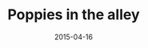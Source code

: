 ---
title: "Poppies in the alley"
date: 2015-04-16
picture: "/assets/camera-roll/2015/04/2015-04-16-poppies-in-the-alley/20150426_203134387_iOS.jpg"
thumbnail: "/assets/camera-roll/2015/04/2015-04-16-poppies-in-the-alley/20150426_203134387_iOS-thumbnail.jpg"
type: picture
tags:
  - photograph
  - looking down
  - alley
  - orange
  - poppies
  - sidewalk
  - spring
  - Capitol Hill
---